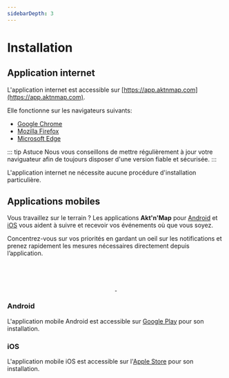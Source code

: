 ```yaml
---
sidebarDepth: 3
---
```


# Installation

## Application internet

L'application internet est accessible sur [https://app.aktnmap.com](https://app.aktnmap.com).

Elle fonctionne sur les navigateurs suivants:
* [Google Chrome](https://www.google.fr/chrome/)
* [Mozilla Firefox](https://www.mozilla.org/firefox/)
* [Microsoft Edge](https://www.microsoft.com/edge)

::: tip Astuce
Nous vous conseillons de mettre régulièrement à jour votre naviguateur afin de toujours disposer d'une version fiable et sécurisée.
:::

L'application internet ne nécessite aucune procédure d'installation particulière.

## Applications mobiles

Vous travaillez sur le terrain ? Les applications **Akt'n'Map** pour [Android](https://play.google.com/store/apps/details?id=com.kalisio.aktnmap) et [iOS](https://apps.apple.com/fr/app/aktnmap/id1435111844) vous aident à suivre et recevoir vos événements où que vous soyez.

Concentrez-vous sur vos priorités en gardant un oeil sur les notifications et prenez rapidement les mesures nécessaires directement depuis l’application.

<div style="text-align:center">
	<a href="https://play.google.com/store/apps/details?id=com.kalisio.aktnmap" target="_blank">
  	<img :src="$withBase('/Google-Play-FR.png')" height="64">
	</a>
	<a href="https://apps.apple.com/fr/app/aktnmap/id1435111844" target="_blank">
  	<img :src="$withBase('/App-Store-FR.jpg')" height="64">
	</a>
</div>

### Android

L'application mobile Android est accessible sur [Google Play](https://play.google.com/store/apps/details?id=com.kalisio.aktnmap) pour son installation.

### iOS

L'application mobile iOS est accessible sur l'[Apple Store](https://apps.apple.com/fr/app/aktnmap/id1435111844) pour son installation.


